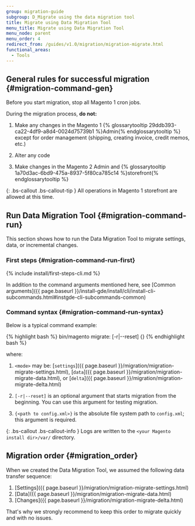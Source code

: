 ```yaml
---
group: migration-guide
subgroup: D_Migrate using the data migration tool
title: Migrate using Data Migration Tool
menu_title: Migrate using Data Migration Tool
menu_node: parent
menu_order: 4
redirect_from: /guides/v1.0/migration/migration-migrate.html
functional_areas:
  - Tools
---
```


## General rules for successful migration {#migration-command-gen}

Before you start migration, stop all Magento 1 cron jobs.

During the migration process, **do not:**

1. Make any changes in the Magento 1 {% glossarytooltip 29ddb393-ca22-4df9-a8d4-0024d75739b1 %}Admin{% endglossarytooltip %} except for order management (shipping, creating invoice, credit memos, etc.)

2. Alter any code

3. Make changes in the Magento 2 Admin and {% glossarytooltip 1a70d3ac-6bd9-475a-8937-5f80ca785c14 %}storefront{% endglossarytooltip %}

{: .bs-callout .bs-callout-tip }
All operations in Magento 1 storefront are allowed at this time.

## Run Data Migration Tool {#migration-command-run}

This section shows how to run the Data Migration Tool to migrate settings, data, or incremental changes.

### First steps {#migration-command-run-first}

{% include install/first-steps-cli.md %}

In addition to the command arguments mentioned here, see [Common arguments]({{ page.baseurl }}/install-gde/install/cli/install-cli-subcommands.html#instgde-cli-subcommands-common)

### Command syntax {#migration-command-run-syntax}

Below is a typical command example:

{% highlight bash %}
bin/magento migrate:<mode> [-r|--reset] {<path to config.xml>}
{% endhighlight bash %}

where:

1. `<mode>` may be: [`settings`]({{ page.baseurl }}/migration/migration-migrate-settings.html), [`data`]({{ page.baseurl }}/migration/migration-migrate-data.html), or [`delta`]({{ page.baseurl }}/migration/migration-migrate-delta.html)

2. `[-r|--reset]` is an optional argument that starts migration from the beginning. You can use this argument for testing migration.

3. `{<path to config.xml>}` is the absolute file system path to `config.xml`; this argument is required.

{: .bs-callout .bs-callout-info }
Logs are written to the `<your Magento install dir>/var/` directory.

## Migration order {#migration_order}

When we created the Data Migration Tool, we assumed the following data transfer sequence:

1.	[Settings]({{ page.baseurl }}/migration/migration-migrate-settings.html)
2.	[Data]({{ page.baseurl }}/migration/migration-migrate-data.html)
3.	[Changes]({{ page.baseurl }}/migration/migration-migrate-delta.html)

That's why we strongly recommend to keep this order to migrate quickly and with no issues.
